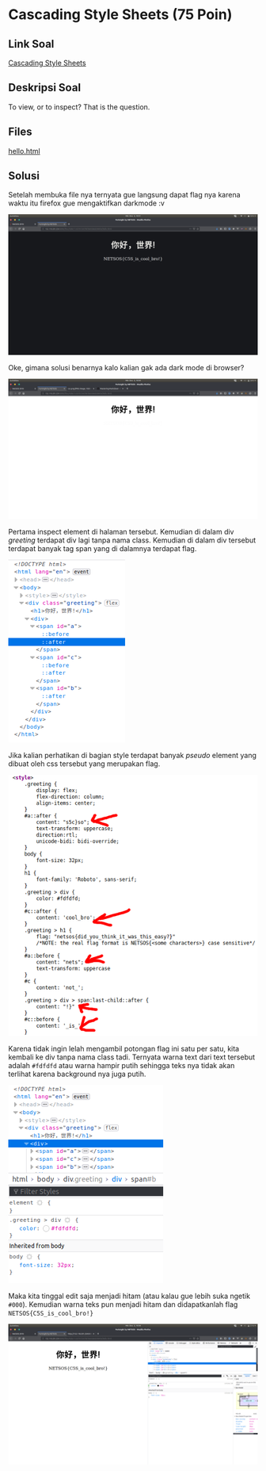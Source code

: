 # Cascading Style Sheets (75 Poin)

## Link Soal

[Cascading Style Sheets](http://152.118.201.254:8000/challenges#Cascading%20Style%20Sheets)

## Deskripsi Soal

To view, or to inspect? That is the question.

## Files

[hello.html](https://github.com/gagahpangeran/Netsos-Fortnight-2018/tree/master/misc/cascading-style-sheets/files/hello.html)

## Solusi

Setelah membuka file nya ternyata gue langsung dapat flag nya karena waktu itu firefox gue mengaktifkan darkmode :v

![Dark Mode](https://raw.githubusercontent.com/gagahpangeran/Netsos-Fortnight-2018/master/misc/cascading-style-sheets/img/css.png?token=AEvCeWZMdYqhC7cpmax1G-6Ww2bNhyUIks5cDIwDwA%3D%3D)

Oke, gimana solusi benarnya kalo kalian gak ada dark mode di browser?

![Tanpa Dark Mode](https://raw.githubusercontent.com/gagahpangeran/Netsos-Fortnight-2018/master/misc/cascading-style-sheets/img/css2.png?token=AEvCeXe4R-ZgQoZ3WoXVVfBLD0vIHt1Tks5cDJBQwA%3D%3D)

Pertama inspect element di halaman tersebut. Kemudian di dalam div _greeting_ terdapat div lagi tanpa nama class. Kemudian di dalam div tersebut terdapat banyak tag span yang di dalamnya terdapat flag.

![Greeting div](https://raw.githubusercontent.com/gagahpangeran/Netsos-Fortnight-2018/master/misc/cascading-style-sheets/img/css3.png?token=AEvCeRXSGhLHOm0O13qzyCxkqMv9DbKFks5cDJCTwA%3D%3D)

Jika kalian perhatikan di bagian style terdapat banyak _pseudo_ element yang dibuat oleh css tersebut yang merupakan flag.

![Style](https://raw.githubusercontent.com/gagahpangeran/Netsos-Fortnight-2018/master/misc/cascading-style-sheets/img/css4.png?token=AEvCeUYICpjxR0_N6Om1w2AC0kex31tPks5cDJC6wA%3D%3D)

Karena tidak ingin lelah mengambil potongan flag ini satu per satu, kita kembali ke div tanpa nama class tadi. Ternyata warna text dari text tersebut adalah `#fdfdfd` atau warna hampir putih sehingga teks nya tidak akan terlihat karena background nya juga putih.

![Color text](https://raw.githubusercontent.com/gagahpangeran/Netsos-Fortnight-2018/master/misc/cascading-style-sheets/img/css5.png?token=AEvCeewqWkUN-aL3Ng6kUh0SAivLBOOfks5cDJDUwA%3D%3D)

Maka kita tinggal edit saja menjadi hitam (atau kalau gue lebih suka ngetik `#000`). Kemudian warna teks pun menjadi hitam dan didapatkanlah flag `NETSOS{C5S_is_cool_bro!}`

![Get Flag](https://raw.githubusercontent.com/gagahpangeran/Netsos-Fortnight-2018/master/misc/cascading-style-sheets/img/css6.png?token=AEvCee9j17GbVsJx0y3DW8NU0_DbwnNxks5cDJDzwA%3D%3D)
